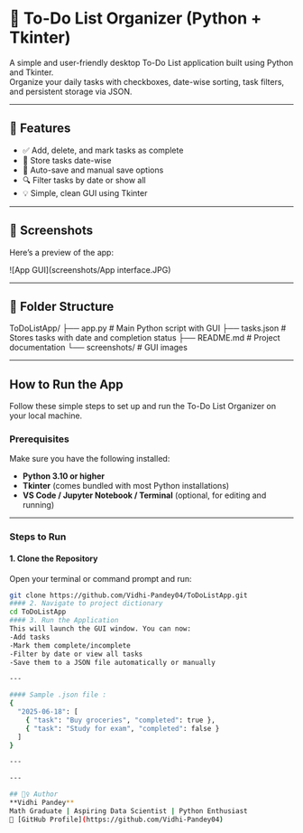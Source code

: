 # 📝 To-Do List Organizer (Python + Tkinter)

A simple and user-friendly desktop To-Do List application built using Python and Tkinter.  
Organize your daily tasks with checkboxes, date-wise sorting, task filters, and persistent storage via JSON.

---

## 🚀 Features

- ✅ Add, delete, and mark tasks as complete
- 📅 Store tasks date-wise
- 💾 Auto-save and manual save options
- 🔍 Filter tasks by date or show all
- 💡 Simple, clean GUI using Tkinter

---
## 📸 Screenshots

Here’s a preview of the app:

![App GUI](screenshots/App interface.JPG)


---

## 📂 Folder Structure
ToDoListApp/
├── app.py # Main Python script with GUI
├── tasks.json # Stores tasks with date and completion status
├── README.md # Project documentation
└── screenshots/ # GUI images 

---

## How to Run the App

Follow these simple steps to set up and run the To-Do List Organizer on your local machine.

### Prerequisites

Make sure you have the following installed:

- **Python 3.10 or higher**
- **Tkinter** (comes bundled with most Python installations)
- **VS Code / Jupyter Notebook / Terminal** (optional, for editing and running)

---

### Steps to Run

#### 1. Clone the Repository

Open your terminal or command prompt and run:

```bash
git clone https://github.com/Vidhi-Pandey04/ToDoListApp.git
#### 2. Navigate to project dictionary
cd ToDoListApp
#### 3. Run the Application
This will launch the GUI window. You can now:
-Add tasks
-Mark them complete/incomplete
-Filter by date or view all tasks
-Save them to a JSON file automatically or manually

---

#### Sample .json file :
{
  "2025-06-18": [
    { "task": "Buy groceries", "completed": true },
    { "task": "Study for exam", "completed": false }
  ]
}

---

---

## 🙋‍♀️ Author
**Vidhi Pandey**  
Math Graduate | Aspiring Data Scientist | Python Enthusiast  
🔗 [GitHub Profile](https://github.com/Vidhi-Pandey04)


